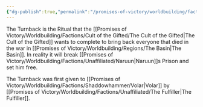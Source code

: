 ```yaml
---
{"dg-publish":true,"permalink":"/promises-of-victory/worldbuilding/factions/shaddowhammer/turnback/","title":"Turnback","noteIcon":"History","created":"2023-01-25T02:26:54.237+01:00","updated":"2023-03-29T21:32:17.839+02:00"}
---
```



The Turnback is the Ritual that the [[Promises of Victory/Worldbuilding/Factions/Cult of the Gifted/The Cult of the Gifted\|The Cult of the Gifted]] wants to complete to bring back everyone that died in the war in [[Promises of Victory/Worldbuilding/Regions/The Basin\|The Basin]].
In reality it will break [[Promises of Victory/Worldbuilding/Factions/Unaffiliated/Naruun\|Naruun]]s Prison and set him free.

The Turnback was first given to [[Promises of Victory/Worldbuilding/Factions/Shaddowhammer/Volar\|Volar]] by [[Promises of Victory/Worldbuilding/Factions/Unaffiliated/The Fulfiller\|The Fulfiller]]. 